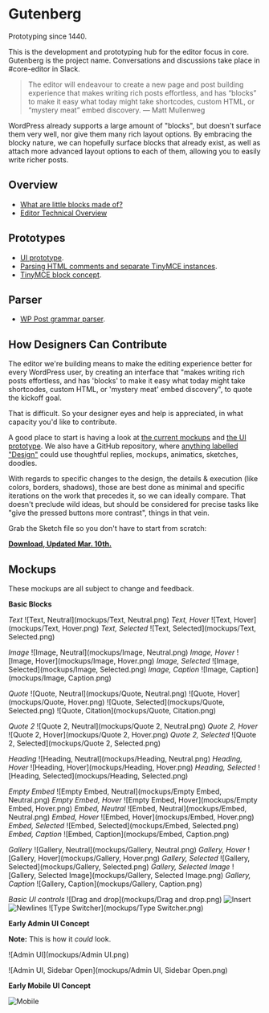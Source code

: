 # Gutenberg

Prototyping since 1440.

This is the development and prototyping hub for the editor focus in core.
Gutenberg is the project name. Conversations and discussions take place in #core-editor in Slack.

> The editor will endeavour to create a new page and post building experience that makes writing rich posts effortless, and has “blocks” to make it easy what today might take shortcodes, custom HTML, or “mystery meat” embed discovery. — Matt Mullenweg

WordPress already supports a large amount of "blocks", but doesn't surface them very well, nor give them many rich layout options. By embracing the blocky nature, we can hopefully surface blocks that already exist, as well as attach more advanced layout options to each of them, allowing you to easily write richer posts.

## Overview

- <a href="https://make.wordpress.org/design/2017/01/25/what-are-little-blocks-made-of">What are little blocks made of?</a>
- <a href="https://make.wordpress.org/core/2017/01/17/editor-technical-overview/">Editor Technical Overview</a>

## Prototypes

- <a href="https://wordpress.github.io/gutenberg/">UI prototype</a>.
- <a href="https://calypso.live/blocks?branch=try/block-parsing-extension">Parsing HTML comments and separate TinyMCE instances</a>.
- <a href="http://fiddle.tinymce.com/block/">TinyMCE block concept</a>.

## Parser

- <a href="https://github.com/Automattic/wp-post-grammar">WP Post grammar parser</a>.

## How Designers Can Contribute

The editor we're building means to make the editing experience better for every WordPress user, by creating an interface that "makes writing rich posts effortless, and has 'blocks' to make it easy what today might take shortcodes, custom HTML, or 'mystery meat' embed discovery", to quote the kickoff goal.

That is difficult. So your designer eyes and help is appreciated, in what capacity you'd like to contribute.

A good place to start is having a look at <a href="https://github.com/WordPress/gutenberg#mockups">the current mockups</a> and <a href="https://wordpress.github.io/gutenberg/">the UI prototype</a>. We also have a GitHub repository, where <a href="https://github.com/WordPress/gutenberg/issues?q=is%3Aissue+is%3Aopen+label%3ADesign">anything labelled "Design"</a> could use thoughtful replies, mockups, animatics, sketches, doodles.

With regards to specific changes to the design, the details & execution (like colors, borders, shadows), those are best done as minimal and specific iterations on the work that precedes it, so we can ideally compare. That doesn't preclude wild ideas, but should be considered for precise tasks like "give the pressed buttons more contrast", things in that vein.

Grab the Sketch file so you don't have to start from scratch:

**<a href="https://cloudup.com/cMPXM8Va2cy">Download, Updated Mar. 10th.</a>**

## Mockups

These mockups are all subject to change and feedback.

**Basic Blocks**

_Text_
![Text, Neutral](mockups/Text, Neutral.png)
_Text, Hover_
![Text, Hover](mockups/Text, Hover.png)
_Text, Selected_
![Text, Selected](mockups/Text, Selected.png)

_Image_
![Image, Neutral](mockups/Image, Neutral.png)
_Image, Hover_
![Image, Hover](mockups/Image, Hover.png)
_Image, Selected_
![Image, Selected](mockups/Image, Selected.png)
_Image, Caption_
![Image, Caption](mockups/Image, Caption.png)

_Quote_
![Quote, Neutral](mockups/Quote, Neutral.png)
![Quote, Hover](mockups/Quote, Hover.png)
![Quote, Selected](mockups/Quote, Selected.png)
![Quote, Citation](mockups/Quote, Citation.png)

_Quote 2_
![Quote 2, Neutral](mockups/Quote 2, Neutral.png)
_Quote 2, Hover_
![Quote 2, Hover](mockups/Quote 2, Hover.png)
_Quote 2, Selected_
![Quote 2, Selected](mockups/Quote 2, Selected.png)

_Heading_
![Heading, Neutral](mockups/Heading, Neutral.png)
_Heading, Hover_
![Heading, Hover](mockups/Heading, Hover.png)
_Heading, Selected_
![Heading, Selected](mockups/Heading, Selected.png)

_Empty Embed_
![Empty Embed, Neutral](mockups/Empty Embed, Neutral.png)
_Empty Embed, Hover_
![Empty Embed, Hover](mockups/Empty Embed, Hover.png)
_Embed, Neutral_
![Embed, Neutral](mockups/Embed, Neutral.png)
_Embed, Hover_
![Embed, Hover](mockups/Embed, Hover.png)
_Embed, Selected_
![Embed, Selected](mockups/Embed, Selected.png)
_Embed, Caption_
![Embed, Caption](mockups/Embed, Caption.png)

_Gallery_
![Gallery, Neutral](mockups/Gallery, Neutral.png)
_Gallery, Hover_
![Gallery, Hover](mockups/Gallery, Hover.png)
_Gallery, Selected_
![Gallery, Selected](mockups/Gallery, Selected.png)
_Gallery, Selected Image_
![Gallery, Selected Image](mockups/Gallery, Selected Image.png)
_Gallery, Caption_
![Gallery, Caption](mockups/Gallery, Caption.png)

_Basic UI controls_
![Drag and drop](mockups/Drag and drop.png)
![Insert](mockups/Insert.png)
![Newlines](mockups/Newlines.png)
![Type Switcher](mockups/Type Switcher.png)

**Early Admin UI Concept**

**Note:** This is how it _could_ look.

![Admin UI](mockups/Admin UI.png)

![Admin UI, Sidebar Open](mockups/Admin UI, Sidebar Open.png)

**Early Mobile UI Concept**

![Mobile](mockups/Mobile.png)
